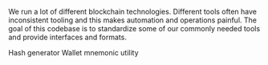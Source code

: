 

We run a lot of different blockchain technologies. Different tools often have inconsistent tooling and this makes automation and operations painful. The goal of this codebase is to standardize some of our commonly needed tools and provide interfaces and formats.


Hash generator
Wallet 
mnemonic utility
